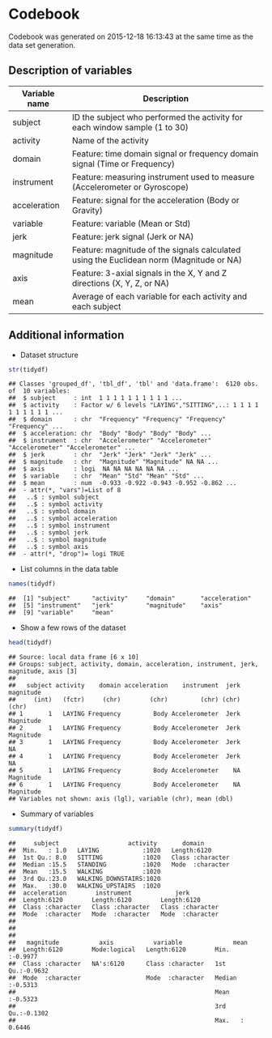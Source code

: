 Codebook
========
Codebook was generated on 2015-12-18 16:13:43 at the same time as the data set generation.

Description of variables
------------------------

Variable name    | Description
-----------------|------------
subject          | ID the subject who performed the activity for each window sample (1 to 30)
activity         | Name of the activity
domain       	 | Feature: time domain signal or frequency domain signal (Time or Frequency)
instrument   	 | Feature: measuring instrument used to measure (Accelerometer or Gyroscope)
acceleration 	 | Feature: signal for the acceleration (Body or Gravity)
variable     	 | Feature: variable (Mean or Std)
jerk         	 | Feature: jerk signal (Jerk or NA)
magnitude    	 | Feature: magnitude of the signals calculated using the Euclidean norm (Magnitude or NA)
axis         	 | Feature: 3-axial signals in the X, Y and Z directions (X, Y, Z, or NA)
mean        	 | Average of each variable for each activity and each subject



Additional information
----------------------

* Dataset structure


```r
str(tidydf)
```

```
## Classes 'grouped_df', 'tbl_df', 'tbl' and 'data.frame':	6120 obs. of  10 variables:
##  $ subject     : int  1 1 1 1 1 1 1 1 1 1 ...
##  $ activity    : Factor w/ 6 levels "LAYING","SITTING",..: 1 1 1 1 1 1 1 1 1 1 ...
##  $ domain      : chr  "Frequency" "Frequency" "Frequency" "Frequency" ...
##  $ acceleration: chr  "Body" "Body" "Body" "Body" ...
##  $ instrument  : chr  "Accelerometer" "Accelerometer" "Accelerometer" "Accelerometer" ...
##  $ jerk        : chr  "Jerk" "Jerk" "Jerk" "Jerk" ...
##  $ magnitude   : chr  "Magnitude" "Magnitude" NA NA ...
##  $ axis        : logi  NA NA NA NA NA NA ...
##  $ variable    : chr  "Mean" "Std" "Mean" "Std" ...
##  $ mean        : num  -0.933 -0.922 -0.943 -0.952 -0.862 ...
##  - attr(*, "vars")=List of 8
##   ..$ : symbol subject
##   ..$ : symbol activity
##   ..$ : symbol domain
##   ..$ : symbol acceleration
##   ..$ : symbol instrument
##   ..$ : symbol jerk
##   ..$ : symbol magnitude
##   ..$ : symbol axis
##  - attr(*, "drop")= logi TRUE
```

* List columns in the data table


```r
names(tidydf)
```

```
##  [1] "subject"      "activity"     "domain"       "acceleration"
##  [5] "instrument"   "jerk"         "magnitude"    "axis"        
##  [9] "variable"     "mean"
```

* Show a few rows of the dataset


```r
head(tidydf)
```

```
## Source: local data frame [6 x 10]
## Groups: subject, activity, domain, acceleration, instrument, jerk, magnitude, axis [3]
## 
##   subject activity    domain acceleration    instrument  jerk magnitude
##     (int)   (fctr)     (chr)        (chr)         (chr) (chr)     (chr)
## 1       1   LAYING Frequency         Body Accelerometer  Jerk Magnitude
## 2       1   LAYING Frequency         Body Accelerometer  Jerk Magnitude
## 3       1   LAYING Frequency         Body Accelerometer  Jerk        NA
## 4       1   LAYING Frequency         Body Accelerometer  Jerk        NA
## 5       1   LAYING Frequency         Body Accelerometer    NA Magnitude
## 6       1   LAYING Frequency         Body Accelerometer    NA Magnitude
## Variables not shown: axis (lgl), variable (chr), mean (dbl)
```

* Summary of variables


```r
summary(tidydf)
```

```
##     subject                   activity       domain         
##  Min.   : 1.0   LAYING            :1020   Length:6120       
##  1st Qu.: 8.0   SITTING           :1020   Class :character  
##  Median :15.5   STANDING          :1020   Mode  :character  
##  Mean   :15.5   WALKING           :1020                     
##  3rd Qu.:23.0   WALKING_DOWNSTAIRS:1020                     
##  Max.   :30.0   WALKING_UPSTAIRS  :1020                     
##  acceleration        instrument            jerk          
##  Length:6120        Length:6120        Length:6120       
##  Class :character   Class :character   Class :character  
##  Mode  :character   Mode  :character   Mode  :character  
##                                                          
##                                                          
##                                                          
##   magnitude           axis           variable              mean        
##  Length:6120        Mode:logical   Length:6120        Min.   :-0.9977  
##  Class :character   NA's:6120      Class :character   1st Qu.:-0.9632  
##  Mode  :character                  Mode  :character   Median :-0.5313  
##                                                       Mean   :-0.5323  
##                                                       3rd Qu.:-0.1302  
##                                                       Max.   : 0.6446
```

